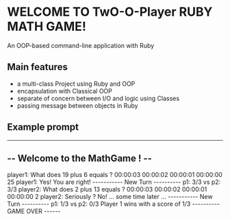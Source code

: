 # WELCOME TO TwO-O-Player RUBY MATH GAME!
  An OOP-based command-line application with Ruby

## Main features
- a multi-class Project using Ruby and OOP
- encapsulation with Classical OOP
- separate of concern between I/O and logic using Classes
- passing message between objects in Ruby

## Example prompt
-------------------------------
-- Welcome to the MathGame ! --
-------------------------------
player1: What does 19 plus 6 equals ?
00:00:03
00:00:02
00:00:01
00:00:00
25
player1: Yes! You are right! 
----------- New Turn ----------
p1: 3/3 vs p2: 3/3
player2: What does 2 plus 13 equals ?
00:00:03
00:00:02
00:00:01
00:00:00
2
player2: Seriously ? No!
... some time later ...
----------- New Turn ----------
p1: 1/3 vs p2: 0/3
Player 1 wins with a score of 1/3
---------- GAME OVER ------
